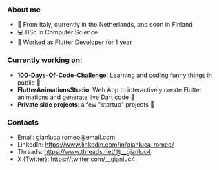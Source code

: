 ### About me
- 👦 From Italy, currently in the Netherlands, and soon in Finland
- 💻 BSc in Computer Science
- 💼 Worked as Flutter Developer for 1 year 

### Currently working on:
- **100-Days-Of-Code-Challenge**: Learning and coding funny things in public 👀
- **FlutterAnimationsStudio**: Web App to interactively create Flutter animations and generate live Dart code 🤟
- **Private side projects**: a few "startup" projects 🚀

### Contacts
- Email: gianluca.romeo@email.com
- LinkedIn: https://www.linkedin.com/in/gianluca-romeo/
- Threads: https://www.threads.net/@__gianluc4
- X (Twitter): https://twitter.com/__gianluc4
<!--
**gianlucaromeo/gianlucaromeo** is a ✨ _special_ ✨ repository because its `README.md` (this file) appears on your GitHub profile.

Here are some ideas to get you started:

- 🔭 I’m currently working on ...
- 🌱 I’m currently learning ...
- 👯 I’m looking to collaborate on ...
- 🤔 I’m looking for help with ...
- 💬 Ask me about ...
- 📫 How to reach me: ...
- 😄 Pronouns: ...
- ⚡ Fun fact: ...
-->
